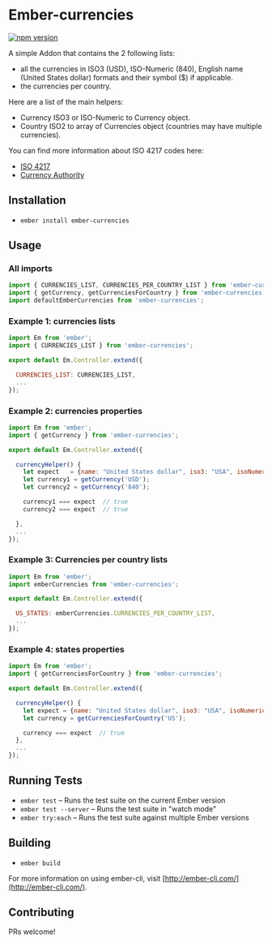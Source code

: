 # Ember-currencies
[![npm version](https://badge.fury.io/js/ember-currencies.svg)](https://badge.fury.io/js/ember-currencies)

A simple Addon that contains the 2 following lists:
 - all the currencies in ISO3 (USD), ISO-Numeric (840), English name (United States dollar) formats and their symbol ($) if applicable.
 - the currencies per country.

Here are a list of the main helpers:
 - Currency ISO3 or ISO-Numeric to Currency object.
 - Country ISO2 to array of Currencies object (countries may have multiple currencies).

You can find more information about ISO 4217 codes here:
 - [ISO 4217](https://en.wikipedia.org/wiki/ISO_4217)
 - [Currency Authority](http://www.xe.com/iso4217.php)

## Installation

* `ember install ember-currencies`


## Usage

### All imports
```js
import { CURRENCIES_LIST, CURRENCIES_PER_COUNTRY_LIST } from 'ember-currencies';
import { getCurrency, getCurrenciesForCountry } from 'ember-currencies';
import defaultEmberCurrencies from 'ember-currencies';
```

### Example 1: currencies lists
```js
import Em from 'ember';
import { CURRENCIES_LIST } from 'ember-currencies';

export default Em.Controller.extend({

  CURRENCIES_LIST: CURRENCIES_LIST,
  ...
});
```

### Example 2: currencies properties
```js
import Em from 'ember';
import { getCurrency } from 'ember-currencies';

export default Em.Controller.extend({

  currencyHelper() {
    let expect   = {name: "United States dollar", iso3: "USA", isoNumeric: "840", symbol: "$"};
    let currency1 = getCurrency('USD');
    let currency2 = getCurrency('840');

    currency1 === expect  // true
    currency2 === expect  // true

  },
  ...
});
```

### Example 3: Currencies per country lists
```js
import Em from 'ember';
import emberCurrencies from 'ember-currencies';

export default Em.Controller.extend({

  US_STATES: emberCurrencies.CURRENCIES_PER_COUNTRY_LIST,
  ...
});
```

### Example 4: states properties
```js
import Em from 'ember';
import { getCurrenciesForCountry } from 'ember-currencies';

export default Em.Controller.extend({

  currencyHelper() {
    let expect = {name: "United States dollar", iso3: "USA", isoNumeric: "840", symbol: "$"};
    let currency = getCurrenciesForCountry('US');

    currency === expect  // true
  },
  ...
});
```
## Running Tests

* `ember test` – Runs the test suite on the current Ember version
* `ember test --server` – Runs the test suite in "watch mode"
* `ember try:each` – Runs the test suite against multiple Ember versions

## Building

* `ember build`

For more information on using ember-cli, visit [http://ember-cli.com/](http://ember-cli.com/).

## Contributing

PRs welcome!
